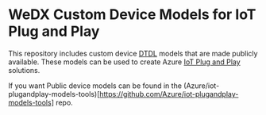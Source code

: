 # WeDX Custom Device Models for IoT Plug and Play

This repository includes custom device [DTDL](https://github.com/Azure/opendigitaltwins-dtdl/blob/master/DTDL/v2/dtdlv2.md) models that are made publicly available. These models can be used to create Azure [IoT Plug and Play](https://docs.microsoft.com/en-us/azure/iot-pnp/overview-iot-plug-and-play) solutions.

If you want Public device models can be found in the (Azure/iot-plugandplay-models-tools)[https://github.com/Azure/iot-plugandplay-models-tools] repo.
